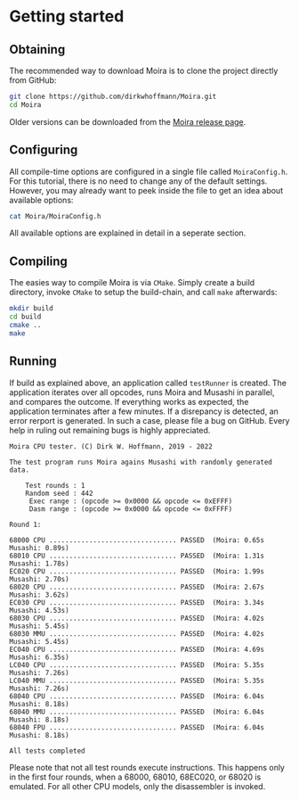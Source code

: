 # Getting started 

## Obtaining 

The recommended way to download Moira is to clone the project directly from GitHub:

````bash
git clone https://github.com/dirkwhoffmann/Moira.git
cd Moira 
````

Older versions can be downloaded from the [Moira release page](https://github.com/dirkwhoffmann/Moira/releases).  

## Configuring 

All compile-time options are configured in a single file called `MoiraConfig.h`. For this tutorial, there is no need to change any of the default settings. However, you may already want to peek inside the file to get an idea about available options:

````bash
cat Moira/MoiraConfig.h
````

All available options are explained in detail in a seperate section.

## Compiling 

The easies way to compile Moira is via `CMake`. Simply create a build directory, invoke `CMake` to setup the build-chain, and call `make` afterwards:

````bash
mkdir build
cd build
cmake ..
make
````

## Running 

If build as explained above, an application called `testRunner` is created. The application iterates over all opcodes, runs Moira and Musashi in parallel, and compares the outcome. If everything works as expected, the application terminates after a few minutes. If a disrepancy is detected, an error rerport is generated. In such a case, please file a bug on GitHub. Every help in ruling out remaining bugs is highly appreciated.

````text
Moira CPU tester. (C) Dirk W. Hoffmann, 2019 - 2022

The test program runs Moira agains Musashi with randomly generated data.

    Test rounds : 1
    Random seed : 442
     Exec range : (opcode >= 0x0000 && opcode <= 0xEFFF)
     Dasm range : (opcode >= 0x0000 && opcode <= 0xFFFF)

Round 1:

68000 CPU ................................ PASSED  (Moira: 0.65s  Musashi: 0.89s)
68010 CPU ................................ PASSED  (Moira: 1.31s  Musashi: 1.78s)
EC020 CPU ................................ PASSED  (Moira: 1.99s  Musashi: 2.70s)
68020 CPU ................................ PASSED  (Moira: 2.67s  Musashi: 3.62s)
EC030 CPU ................................ PASSED  (Moira: 3.34s  Musashi: 4.53s)
68030 CPU ................................ PASSED  (Moira: 4.02s  Musashi: 5.45s)
68030 MMU ................................ PASSED  (Moira: 4.02s  Musashi: 5.45s)
EC040 CPU ................................ PASSED  (Moira: 4.69s  Musashi: 6.35s)
LC040 CPU ................................ PASSED  (Moira: 5.35s  Musashi: 7.26s)
LC040 MMU ................................ PASSED  (Moira: 5.35s  Musashi: 7.26s)
68040 CPU ................................ PASSED  (Moira: 6.04s  Musashi: 8.18s)
68040 MMU ................................ PASSED  (Moira: 6.04s  Musashi: 8.18s)
68040 FPU ................................ PASSED  (Moira: 6.04s  Musashi: 8.18s)

All tests completed
````

Please note that not all test rounds execute instructions. This happens only in the first four rounds, when a 68000, 68010, 68EC020, or 68020 is emulated. For all other CPU models, only the disassembler is invoked. 
